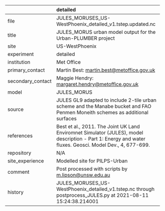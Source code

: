 |                   | detailed                                                                                                                                                |
|:------------------|:--------------------------------------------------------------------------------------------------------------------------------------------------------|
| file              | JULES_MORUSES_US-WestPhoenix_detailed_v1.tstep.updated.nc                                                                                               |
| title             | JULES_MORUS urban model output for the Urban-PLUMBER project                                                                                            |
| site              | US-WestPhoenix                                                                                                                                          |
| experiment        | detailed                                                                                                                                                |
| institution       | Met Office                                                                                                                                              |
| primary_contact   | Martin Best: martin.best@metoffice.gov.uk                                                                                                               |
| secondary_contact | Maggie Hendry: margaret.hendry@metoffice.gov.uk                                                                                                         |
| model             | JULES_MORUS                                                                                                                                             |
| source            | JULES GL9 adapted to include 2-tile urban scheme and the Manabe bucket and FAO Penmen Moneith schemes as additional surfaces                            |
| references        | Best et al., 2011. The Joint UK Land Enviromnet Simulator (JULES), model description - Part 1: Energy and water fluxes. Geosci. Model Dev., 4, 677-699. |
| repository        | N/A                                                                                                                                                     |
| site_experience   | Modelled site for PILPS-Urban                                                                                                                           |
| comment           | Post processed with scripts by m.lipson@unsw.edu.au                                                                                                     |
| history           | JULES_MORUSES_US-WestPhoenix_detailed_v1.tstep.nc through postprocess_JULES.py at 2021-08-11 15:24:38.214001                                            |
